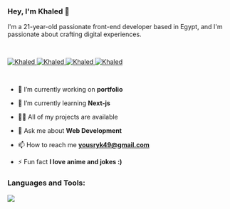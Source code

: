 ### Hey, I'm Khaled 👋 
<!-- Intro  -->
<p>
I'm a 21-year-old passionate front-end developer based in Egypt, and I'm passionate about crafting digital experiences. 
</p>

<br>

<p>
 <a href="https://my-portfolio-sepia-iota.vercel.app/" target="blank">
  <img src="https://img.shields.io/badge/Website-DC143C?style=for-the-badge&logo=medium&logoColor=white" alt="Khaled" />
 </a>
  
 <a href="https://www.linkedin.com/in/khalid-yousry-a35b15234/" target="_blank">
  <img src="https://img.shields.io/badge/LinkedIn-0077B5?style=for-the-badge&logo=linkedin&logoColor=white" alt="Khaled"/>
 </a>
  
  <a href="https://www.facebook.com/khalid.usry" target="_blank">
  <img src="https://img.shields.io/badge/Facebook-20BEFF?&style=for-the-badge&logo=facebook&logoColor=white" alt="Khaled"  />
  </a> 
  
 <a href="https://www.instagram.com/khaledyousry_21/" target="_blank">
  <img src="https://img.shields.io/badge/Instagram-fe4164?style=for-the-badge&logo=instagram&logoColor=white" alt="Khaled" />
 </a> 
 
</p>
<br />

- 🔭 I’m currently working on **portfolio**

- 🌱 I’m currently learning **Next-js**

- 👨‍💻 All of my projects are available

- 💬 Ask me about **Web Development**

- 📫 How to reach me **yousryk49@gmail.com**

- ⚡ Fun fact **I love anime and jokes :)**

<h3 align="left">Languages and Tools:</h3>

<p align="left">
  <a href="https://skillicons.dev">
    <img src="https://skillicons.dev/icons?i=html,css,js,react,redux,bootstrap,tailwind,figma,git,github,vscode" />
  </a>
</p>


<br/>
